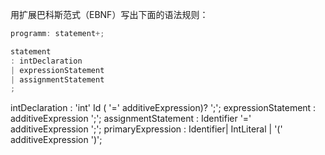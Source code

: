 用扩展巴科斯范式（EBNF）写出下面的语法规则：

```js
programm: statement+;  

statement
: intDeclaration
| expressionStatement
| assignmentStatement
;
```

intDeclaration : 'int' Id ( '=' additiveExpression)? ';';
expressionStatement : additiveExpression ';';
assignmentStatement : Identifier '=' additiveExpression ';';
primaryExpression : Identifier| IntLiteral | '(' additiveExpression ')';



